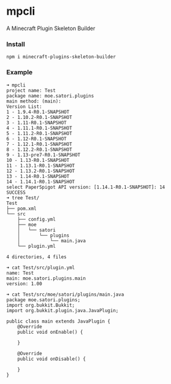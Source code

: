 # mpcli
A Minecraft Plugin Skeleton Builder

### Install

```npm i minecraft-plugins-skeleton-builder```


### Example

```
➜ mpcli
project name: Test
package name: moe.satori.plugins
main method: (main):
Version List:
1 - 1.9.4-R0.1-SNAPSHOT
2 - 1.10.2-R0.1-SNAPSHOT
3 - 1.11-R0.1-SNAPSHOT
4 - 1.11.1-R0.1-SNAPSHOT
5 - 1.11.2-R0.1-SNAPSHOT
6 - 1.12-R0.1-SNAPSHOT
7 - 1.12.1-R0.1-SNAPSHOT
8 - 1.12.2-R0.1-SNAPSHOT
9 - 1.13-pre7-R0.1-SNAPSHOT
10 - 1.13-R0.1-SNAPSHOT
11 - 1.13.1-R0.1-SNAPSHOT
12 - 1.13.2-R0.1-SNAPSHOT
13 - 1.14-R0.1-SNAPSHOT
14 - 1.14.1-R0.1-SNAPSHOT
select PaperSpigot API version: [1.14.1-R0.1-SNAPSHOT]: 14
SUCCESS
➜ tree Test/
Test
├── pom.xml
└── src
    ├── config.yml
    ├── moe
    │   └── satori
    │       └── plugins
    │           └── main.java
    └── plugin.yml

4 directories, 4 files

➜ cat Test/src/plugin.yml
name: Test
main: moe.satori.plugins.main
version: 1.00

➜ cat Test/src/moe/satori/plugins/main.java
package moe.satori.plugins;
import org.bukkit.Bukkit;
import org.bukkit.plugin.java.JavaPlugin;

public class main extends JavaPlugin {
	@Override
	public void onEnable() {

	}

	@Override
	public void onDisable() {

	}
}
```